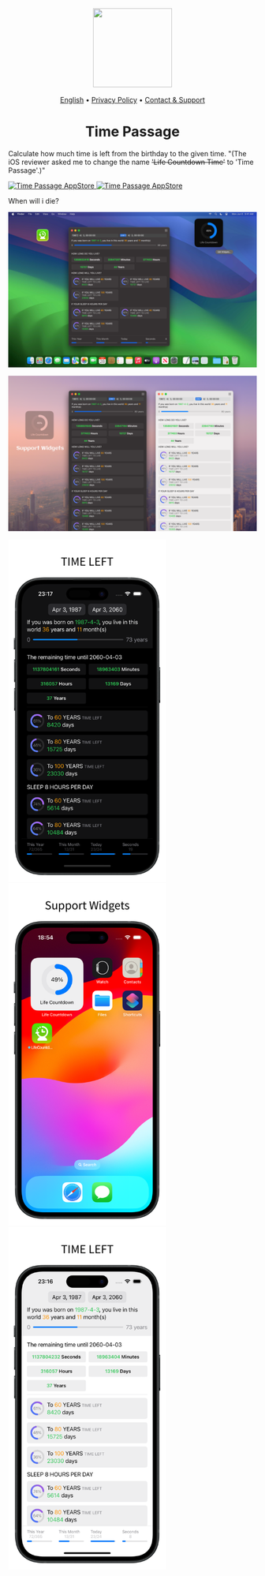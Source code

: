 <div align="center">
	<br />
	<br />
	<img src="https://github.com/jaywcjlove/time-passage/assets/1680273/70bf83db-c1b0-4187-ad9c-dee7a99ab1ca" width="160" height="160">
	<p>
		<a href="./README.md">English</a> • 
		<a href="./privacy-policy.md">Privacy Policy</a> • 
		<a href="https://wangchujiang.com/#/contact">Contact & Support</a>
	</p>
	<h1>Time Passage</h1>
</div>

Calculate how much time is left from the birthday to the given time. "(The iOS reviewer asked me to change the name ~~'Life Countdown Time'~~ to 'Time Passage'.)"

<a target="_blank" href="https://apps.apple.com/app/time-passage/id6479194014" title="Time Passage for macOS"><img alt="Time Passage AppStore" src="https://tools.applemediaservices.com/api/badges/download-on-the-mac-app-store/black/en-us?size=250x83&amp;releaseDate=1705968000" height="51">
</a>
<a href="https://apps.apple.com/app/time-passage/id6479194014?platform=iphone" title="Time Passage for iOS"><img src="https://tools.applemediaservices.com/api/badges/download-on-the-app-store/black/en-us?size=250x83" alt="Time Passage AppStore"  height="51"></a>

When will i die? 

![Time Passage screenshots-1](./assets/screenshots-1.png)

![Time Passage screenshots-2](./assets/screenshots-2.png)

<img src="./assets/screenshots-3.png" width="320"  title="Time Passage for iOS" />
<img src="./assets/screenshots-4.png" width="320"  title="Time Passage for iOS" />
<img src="./assets/screenshots-5.png" width="320"  title="Time Passage for iOS" />
